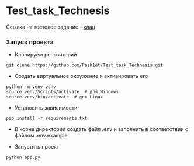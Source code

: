 # Test_task_Technesis

Ссылка на тестовое задание - [клац](https://disk.yandex.ru/i/Cx4n19l1_aPf1w)

### Запуск проекта
 - Клонируем репозиторий 
 ```
git clone https://github.com/Pash1et/Test_task_Technesis.git
 ```
  - Создать виртуальное окружение и активировать его 
  ```
python -m venv venv
source venv/Scripts/activate  # для Windows
source venv/bin/activate  # для Linux
  ```
  - Установить зависимости
  ```
  pip install -r requirements.txt
  ```
  - В корне директории создать файл .env и заполнить в соответствии с файлом .env.example

  - Запустить проект
  ```
python app.py
  ```
